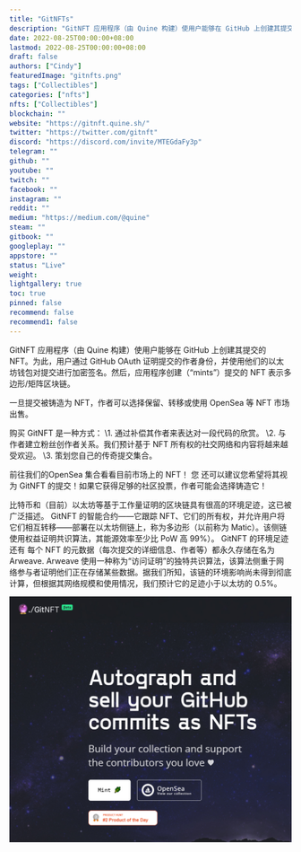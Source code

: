 ```yaml
---
title: "GitNFTs"
description: "GitNFT 应用程序（由 Quine 构建）使用户能够在 GitHub 上创建其提交的 NFT。为此，用户通过 GitHub OAuth 证明提交的作者身份，并使用他们的以太坊钱包对提交进行加密签名。然后，应用程序创建（“mints”）提交的 NFT 表示多边形/矩阵区块链。"
date: 2022-08-25T00:00:00+08:00
lastmod: 2022-08-25T00:00:00+08:00
draft: false
authors: ["Cindy"]
featuredImage: "gitnfts.png"
tags: ["Collectibles"]
categories: ["nfts"]
nfts: ["Collectibles"]
blockchain: ""
website: "https://gitnft.quine.sh/"
twitter: "https://twitter.com/gitnft"
discord: "https://discord.com/invite/MTEGdaFy3p"
telegram: ""
github: ""
youtube: ""
twitch: ""
facebook: ""
instagram: ""
reddit: ""
medium: "https://medium.com/@quine"
steam: ""
gitbook: ""
googleplay: ""
appstore: ""
status: "Live"
weight: 
lightgallery: true
toc: true
pinned: false
recommend: false
recommend1: false
---
```

GitNFT 应用程序（由 Quine 构建）使用户能够在 GitHub 上创建其提交的 NFT。为此，用户通过 GitHub OAuth 证明提交的作者身份，并使用他们的以太坊钱包对提交进行加密签名。然后，应用程序创建（“mints”）提交的 NFT 表示多边形/矩阵区块链。

一旦提交被铸造为 NFT，作者可以选择保留、转移或使用 OpenSea 等 NFT 市场出售。

购买 GitNFT 是一种方式：
\1. 通过补偿其作者来表达对一段代码的欣赏。
\2. 与作者建立粉丝创作者关系。我们预计基于 NFT 所有权的社交网络和内容将越来越受欢迎。
\3. 策划您自己的传奇提交集合。

前往我们的OpenSea 集合看看目前市场上的 NFT！
‍您
还可以建议您希望将其视为 GitNFT 的提交！如果它获得足够的社区投票，作者可能会选择铸造它！

比特币和（目前）以太坊等基于工作量证明的区块链具有很高的环境足迹，这已被广泛描述。
‍ GitNFT
的智能合约——它跟踪 NFT、它们的所有权，并允许用户将它们相互转移——部署在以太坊侧链上，称为多边形（以前称为 Matic）。该侧链使用权益证明共识算法，其能源效率至少比 PoW 高 99%）。‍ GitNFT 的环境足迹
还有
每个 NFT 的元数据（每次提交的详细信息、作者等）都永久存储在名为Arweave. Arweave 使用一种称为“访问证明”的独特共识算法，该算法侧重于网络参与者证明他们正在存储某些数据。据我们所知，该链的环境影响尚未得到彻底计算，但根据其网络规模和使用情况，我们预计它的足迹小于以太坊的 0.5%。

![NFT](image-20220825160923188.jpg)